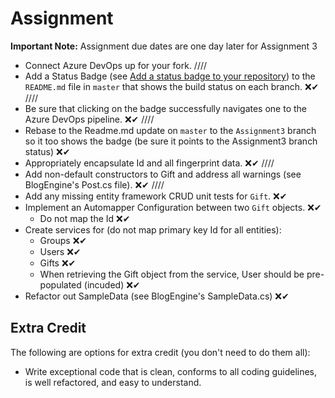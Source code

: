 # Assignment

**Important Note:** Assignment due dates are one day later for Assignment 3

- Connect Azure DevOps up for your fork. ////
- Add a Status Badge (see [Add a status badge to your repository](https://docs.microsoft.com/en-us/azure/devops/pipelines/create-first-pipeline?view=azure-devops&tabs=browser%2Ctfs-2018-2#add-a-status-badge-to-your-repository)) to the `README.md` file in `master` that shows the build status on each branch. ❌✔ ////
- Be sure that clicking on the badge successfully navigates one to the Azure DevOps pipeline. ❌✔ ////
- Rebase to the Readme.md update on `master` to the `Assignment3` branch so it too shows the badge (be sure it points to the Assignment3 branch status) ❌✔
- Appropriately encapsulate Id and all fingerprint data. ❌✔ ////
- Add non-default constructors to Gift and address all warnings (see BlogEngine's Post.cs file). ❌✔ ////
- Add any missing entity framework CRUD unit tests for `Gift`. ❌✔
- Implement an Automapper Configuration between two `Gift` objects. ❌✔
  - Do not map the Id ❌✔
- Create services for (do not map primary key Id for all entities):
  - Groups ❌✔
  - Users ❌✔
  - Gifts ❌✔
  - When retrieving the Gift object from the service, User should be pre-populated (incuded) ❌✔
- Refactor out SampleData (see BlogEngine's SampleData.cs) ❌✔

## Extra Credit

The following are options for extra credit (you don't need to do them all):

- Write exceptional code that is clean, conforms to all coding guidelines, is well refactored, and easy to understand.
